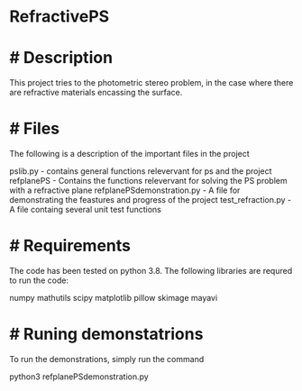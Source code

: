 # RefractivePS

#  # Description

This project tries to the photometric stereo problem, in the case where there are refractive materials encassing the surface.


# # Files

The following is a description of the important files in the project


pslib.py  -  contains general functions relevervant for ps and the project
refplanePS - Contains the functions relevervant for solving the PS problem with a refractive plane
refplanePSdemonstration.py - A file for demonstrating the feastures and progress of the project
test_refraction.py - A file containg several unit test functions






#  # Requirements

The code has been tested on python 3.8. The following libraries are requred to run the code:

numpy
mathutils
scipy
matplotlib
pillow
skimage
mayavi



#  # Runing demonstatrions


To run the demonstrations, simply run the command

python3 refplanePSdemonstration.py
